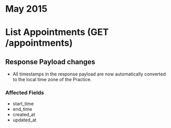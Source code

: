 # May 2015

# List Appointments (GET /appointments)
## Response Payload changes

- All timestamps in the response payload are now automatically converted to the local time zone of the Practice.

### Affected Fields

- start\_time
- end\_time
- created\_at
- updated\_at

